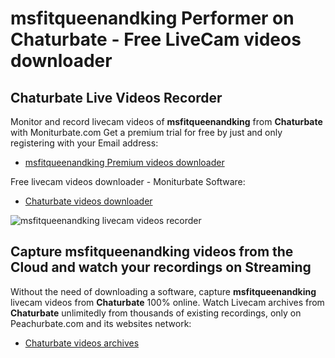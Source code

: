 # msfitqueenandking Performer on Chaturbate - Free LiveCam videos downloader

## Chaturbate Live Videos Recorder

Monitor and record livecam videos of **msfitqueenandking** from **Chaturbate** with Moniturbate.com
Get a premium trial for free by just and only registering with your Email address:
* [msfitqueenandking Premium videos downloader](https://moniturbate.com/request-demo-licence-key.html)

Free livecam videos downloader - Moniturbate Software:
* [Chaturbate videos downloader](https://moniturbate.com/moniturbate-download-software.html)

![msfitqueenandking livecam videos recorder](https://peachurnet.com/templates/moniturbate-software.png)


## Capture msfitqueenandking videos from the Cloud and watch your recordings on Streaming

Without the need of downloading a software, capture **msfitqueenandking** livecam videos from **Chaturbate** 100% online.
Watch Livecam archives from **Chaturbate** unlimitedly from thousands of existing recordings, only on Peachurbate.com and its websites network:
* [Chaturbate videos archives](https://peachurnet.com/)
